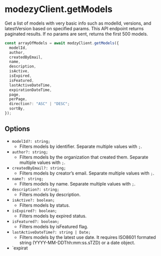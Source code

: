 # modezyClient.getModels

Get a list of models with very basic info such as modelId, versions, and latestVersion based on specified params. This API endpoint returns paginated results. If no params are sent, returns the first 500 models.

```javascript
const arrayOfModels = await modzyClient.getModels({
  modelId,
  author,
  createdByEmail,
  name,
  description,
  isActive,
  isExpired,
  isFeatured,
  lastActiveDateTime,
  expirationDateTime,
  page,
  perPage,
  direction?: "ASC" | "DESC";
  sortBy,
});
```

## Options

- `modelId?: string;`
  - Filters models by identifier. Separate multiple values with `;`.
- `author?: string;`
  - Filters models by the organization that created them. Separate multiple values with `;`.
- `createdByEmail?: string;`
  - Filters models by creator’s email. Separate multiple values with `;`.
- `name?: string;`
  - Filters models by name. Separate multiple values with `;`.
- `description?: string;`
  - Filters models by description.
- `isActive?: boolean;`
  - Filters models by status.
- `isExpired?: boolean;`
  - Filters models by expired status.
- `isFeatured?: boolean;`
  - Filters models by isFeatured flag.
- `lastActiveDateTime?: string | Date;`
  - Filters models by the latest use date. It requires ISO8601 formated string (YYYY-MM-DDThh:mm:ss.sTZD) or a date object.
- `expirat